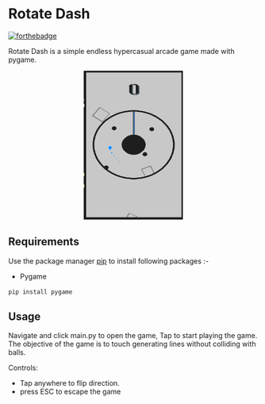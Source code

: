 # Rotate Dash

[![forthebadge](https://forthebadge.com/images/badges/made-with-python.svg)](https://forthebadge.com)

Rotate Dash is a simple endless hypercasual arcade game made with pygame.

<p align='center'>
 <img src='app.png' width=200 height=300>
</p>

## Requirements

Use the package manager [pip](https://pip.pypa.io/en/stable/) to install following packages :-

* Pygame

```bash
pip install pygame
```

## Usage

Navigate and click main.py to open the game, Tap to start playing the game. The objective of the game is to touch generating lines without colliding with balls.

Controls:

* Tap anywhere to flip direction.
* press ESC to escape the game
